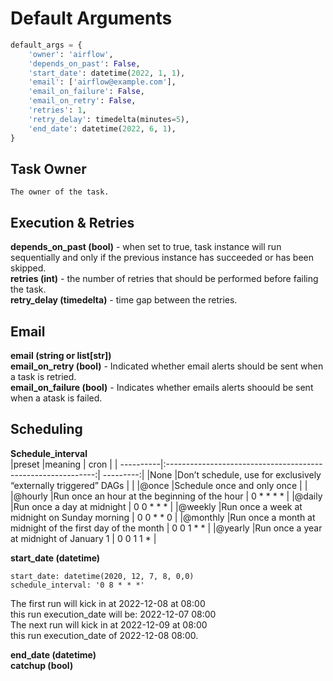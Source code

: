 # Default Arguments

```python
default_args = {
    'owner': 'airflow',
    'depends_on_past': False,
    'start_date': datetime(2022, 1, 1),
    'email': ['airflow@example.com'],
    'email_on_failure': False,
    'email_on_retry': False,
    'retries': 1,
    'retry_delay': timedelta(minutes=5),
    'end_date': datetime(2022, 6, 1),
}
```

## Task Owner 
    
    The owner of the task.
    
## Execution & Retries

   **depends_on_past (bool)** - when set to true, task instance will run sequentially and only if the previous instance has succeeded or has been skipped.  
   **retries (int)** - the number of retries that should be performed before failing the task.  
   **retry_delay (timedelta)** - time gap between the retries.
    
## Email

   **email (string or list[str])**  
   **email_on_retry (bool)** - Indicated whether email alerts should be sent when a task is retried.  
   **email_on_failure (bool)** - Indicates whether emails alerts shoould be sent when a atask is failed.  
       
## Scheduling 

  **Schedule_interval**  
|preset	    |meaning	                                                     |  cron     |
| ----------|:------------------------------------------------------------:| ---------:|
|None	    |Don’t schedule, use for exclusively “externally triggered” DAGs |	         |
|@once	    |Schedule once and only once	                                 |           |
|@hourly	|Run once an hour at the beginning of the hour	                 | 0 * * * * |
|@daily	    |Run once a day at midnight	                                   | 0 0 * * * |
|@weekly	|Run once a week at midnight on Sunday morning	                 | 0 0 * * 0 |
|@monthly   |Run once a month at midnight of the first day of the month	   | 0 0 1 * * |
|@yearly	|Run once a year at midnight of January 1	                       | 0 0 1 1 * |
    
  **start_date (datetime)**  
            
    start_date: datetime(2020, 12, 7, 8, 0,0)
    schedule_interval: '0 8 * * *'
             
The first run will kick in at 2022-12-08 at 08:00  
this run execution_date will be: 2022-12-07 08:00  
The next run will kick in at 2022-12-09 at 08:00  
this run execution_date of 2022-12-08 08:00.  

  **end_date (datetime)**  
  **catchup (bool)**
